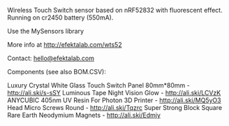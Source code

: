 Wireless Touch Switch sensor based on nRF52832 with fluorescent effect. Running on cr2450 battery (550mA).

Use the MySensors library

More info at http://efektalab.com/wts52

Contact: hello@efektalab.com


Components (see also BOM.CSV):

Luxury Crystal White Glass Touch Switch Panel 80mm*80mm - http://ali.ski/s-sSY
Luminous Tape Night Vision Glow - http://ali.ski/LCVzK
ANYCUBIC 405nm UV Resin For Photon 3D Printer - http://ali.ski/MQ5yO3
Head Micro Screws Round - http://ali.ski/Tqzrc
Super Strong Block Square Rare Earth Neodymium Magnets - http://ali.ski/Edmjy
